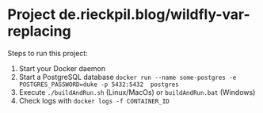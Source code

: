 # Project de.rieckpil.blog/wildfly-var-replacing

Steps to run this project:

1. Start your Docker daemon
2. Start a PostgreSQL database `docker run --name some-postgres -e POSTGRES_PASSWORD=duke -p 5432:5432  postgres`
3. Execute `./buildAndRun.sh` (Linux/MacOs) or `buildAndRun.bat` (Windows)
4. Check logs with `docker logs -f CONTAINER_ID`
